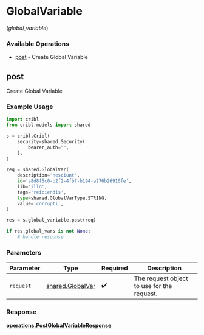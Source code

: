 # GlobalVariable
(*global_variable*)

### Available Operations

* [post](#post) - Create Global Variable

## post

Create Global Variable

### Example Usage

```python
import cribl
from cribl.models import shared

s = cribl.Cribl(
    security=shared.Security(
        bearer_auth="",
    ),
)

req = shared.GlobalVar(
    description='nesciunt',
    id='a8d8f5c0-b2f2-4fb7-b194-a276b26916fe',
    lib='illo',
    tags='reiciendis',
    type=shared.GlobalVarType.STRING,
    value='corrupti',
)

res = s.global_variable.post(req)

if res.global_vars is not None:
    # handle response
```

### Parameters

| Parameter                                            | Type                                                 | Required                                             | Description                                          |
| ---------------------------------------------------- | ---------------------------------------------------- | ---------------------------------------------------- | ---------------------------------------------------- |
| `request`                                            | [shared.GlobalVar](../../models/shared/globalvar.md) | :heavy_check_mark:                                   | The request object to use for the request.           |


### Response

**[operations.PostGlobalVariableResponse](../../models/operations/postglobalvariableresponse.md)**

